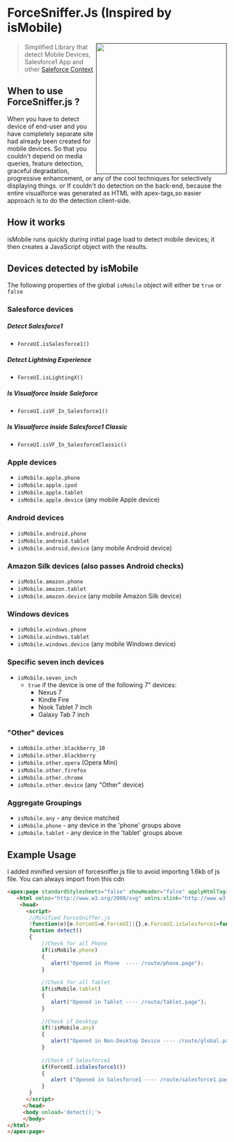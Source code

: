 # ForceSniffer.Js (Inspired by isMobile)

[<img src="http://2.bp.blogspot.com/-80-2MFRFEUw/Vlvn9ZARn5I/AAAAAAAAI_g/FGJRP0RXbc0/s200/Screen%2BShot%2B2015-11-29%2Bat%2B10.08.13%2BPM.png" align="right" width="300">]()

> Simplified Library that detect Mobile Devices, Salesforce1 App and other [Saleforce Context](http://login.salesforce.com)

## When to use ForceSniffer.js ? 
When you have to detect device of end-user and you have completely separate site had already been created for mobile devices. So that you couldn't depend on media queries, feature detection, graceful degradation, progressive enhancement, or any of the cool techniques for selectively displaying things. or If couldn't do detection on the back-end, because the entire visualforce was generated as HTML with apex-tags,so easier approach is to do the detection client-side.

## How it works
isMobile runs quickly during initial page load to detect mobile devices; it then creates a JavaScript object with the results.

## Devices detected by isMobile

The following properties of the global `isMobile` object will either be `true` or `false`

### Salesforce devices

##### Detect Salesforce1
* `ForceUI.isSalesforce1()`

##### Detect Lightning Experience
* `ForceUI.isLightingX()`

##### Is Visualforce Inside Saleforce
* `ForceUI.isVF_In_Salesforce1()`

##### Is Visualforce inside Salesforce1 Classic
* `ForceUI.isVF_In_SalesforceClassic()`


### Apple devices

* `isMobile.apple.phone`
* `isMobile.apple.ipod`
* `isMobile.apple.tablet`
* `isMobile.apple.device` (any mobile Apple device)

### Android devices

* `isMobile.android.phone`
* `isMobile.android.tablet`
* `isMobile.android.device` (any mobile Android device)

### Amazon Silk devices (also passes Android checks)

* `isMobile.amazon.phone`
* `isMobile.amazon.tablet`
* `isMobile.amazon.device` (any mobile Amazon Silk device)

### Windows devices

* `isMobile.windows.phone`
* `isMobile.windows.tablet`
* `isMobile.windows.device` (any mobile Windows device)

### Specific seven inch devices

* `isMobile.seven_inch`
	* `true` if the device is one of the following 7" devices:
		- Nexus 7
		- Kindle Fire
		- Nook Tablet 7 inch
		- Galaxy Tab 7 inch

### "Other" devices

* `isMobile.other.blackberry_10`
* `isMobile.other.blackberry`
* `isMobile.other.opera` (Opera Mini)
* `isMobile.other.firefox`
* `isMobile.other.chrome`
* `isMobile.other.device` (any "Other" device)

### Aggregate Groupings

* `isMobile.any` - any device matched
* `isMobile.phone` - any device in the 'phone' groups above
* `isMobile.tablet` - any device in the 'tablet' groups above


## Example Usage

I added minified version of forcesniffer.js file to avoid importing 1.6kb of js file. You can always import from this cdn


```html
<apex:page standardStylesheets="false" showHeader="false" applyHtmlTag="false" docType="html-5.0">
   <html xmlns="http://www.w3.org/2000/svg" xmlns:xlink="http://www.w3.org/1999/xlink">
    <head>
      <script>
       //Minified ForceSniffer.js
       !function(e){e.ForceUI=e.ForceUI||{},e.ForceUI.isSalesforce1=function(){return"undefined"!=typeof sforce&&sforce&&!!sforce.one}}(this),function(e){var i=/iPhone/i,o=/iPod/i,n=/iPad/i,t=/(?=.*\bAndroid\b)(?=.*\bMobile\b)/i,d=/Android/i,r=/(?=.*\bAndroid\b)(?=.*\bSD4930UR\b)/i,s=/(?=.*\bAndroid\b)(?=.*\b(?:KFOT|KFTT|KFJWI|KFJWA|KFSOWI|KFTHWI|KFTHWA|KFAPWI|KFAPWA|KFARWI|KFASWI|KFSAWI|KFSAWA)\b)/i,b=/IEMobile/i,h=/(?=.*\bWindows\b)(?=.*\bARM\b)/i,a=/BlackBerry/i,l=/BB10/i,p=/Opera Mini/i,f=/(CriOS|Chrome)(?=.*\bMobile\b)/i,c=/(?=.*\bFirefox\b)(?=.*\bMobile\b)/i,u=new RegExp("(?:Nexus 7|BNTV250|Kindle Fire|Silk|GT-P1000)","i"),F=function(e,i){return e.test(i)},w=function(e){var w=e||navigator.userAgent,A=w.split("[FBAN");return"undefined"!=typeof A[1]&&(w=A[0]),this.apple={phone:F(i,w),ipod:F(o,w),tablet:!F(i,w)&&F(n,w),device:F(i,w)||F(o,w)||F(n,w)},this.amazon={phone:F(r,w),tablet:!F(r,w)&&F(s,w),device:F(r,w)||F(s,w)},this.android={phone:F(r,w)||F(t,w),tablet:!F(r,w)&&!F(t,w)&&(F(s,w)||F(d,w)),device:F(r,w)||F(s,w)||F(t,w)||F(d,w)},this.windows={phone:F(b,w),tablet:F(h,w),device:F(b,w)||F(h,w)},this.other={blackberry:F(a,w),blackberry10:F(l,w),opera:F(p,w),firefox:F(c,w),chrome:F(f,w),device:F(a,w)||F(l,w)||F(p,w)||F(c,w)||F(f,w)},this.seven_inch=F(u,w),this.any=this.apple.device||this.android.device||this.windows.device||this.other.device||this.seven_inch,this.phone=this.apple.phone||this.android.phone||this.windows.phone,this.tablet=this.apple.tablet||this.android.tablet||this.windows.tablet,"undefined"==typeof window?this:void 0},A=function(){var e=new w;return e.Class=w,e};"undefined"!=typeof module&&module.exports&&"undefined"==typeof window?module.exports=w:"undefined"!=typeof module&&module.exports&&"undefined"!=typeof window?module.exports=A():"function"==typeof define&&define.amd?define("isMobile",[],e.isMobile=A()):e.isMobile=A()}(this);
       function detect()
       {
           //Check for all Phone
           if(isMobile.phone)
           {
              alert("Opened in Phone  ---- /route/phone.page"); 
           }
           
           //Check for all Tablet
           if(isMobile.tablet)
           {
              alert("Opened in Tablet ---- /route/Tablet.page");
           }
           
           //Check if Desktop 
           if(!isMobile.any)
           {
              alert("Opened in Non-Desktop Device ---- /route/global.page"); 
           }
           
           //Check if Salesforce1
           if(ForceUI.isSalesforce1())
           {
              alert ("Opened in Salesforce1 ---- /route/salesforce1.page");
           }
       }
      </script>
     </head>
     <body onload='detect();'>
     </body>
</html>
</apex:page>

```
